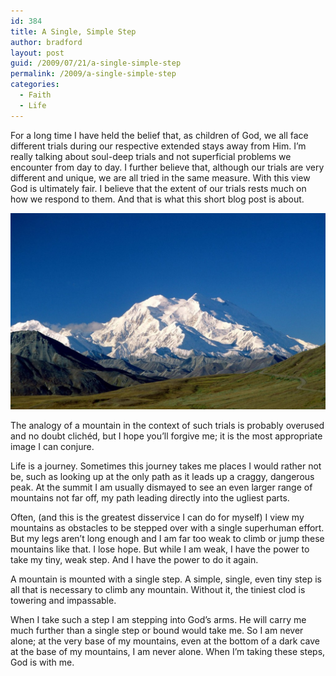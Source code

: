 ```yaml
---
id: 384
title: A Single, Simple Step
author: bradford
layout: post
guid: /2009/07/21/a-single-simple-step
permalink: /2009/a-single-simple-step
categories:
  - Faith
  - Life
---
```

For a long time I have held the belief that, as children of God, we all face different trials during our respective extended stays away from Him. I’m really talking about soul-deep trials and not superficial problems we encounter from day to day. I further believe that, although our trials are very different and unique, we are all tried in the same measure. With this view God is ultimately fair. I believe that the extent of our trials rests much on how we respond to them. And that is what this short blog post is about.

![](/assets/images/posts/archive/2009/07/everest-mckinley-base-to-peak-height-02-e1407546978872-1024x638.jpg)

The analogy of a mountain in the context of such trials is probably overused and no doubt clichéd, but I hope you’ll forgive me; it is the most appropriate image I can conjure.

Life is a journey. Sometimes this journey takes me places I would rather not be, such as looking up at the only path as it leads up a craggy, dangerous peak. At the summit I am usually dismayed to see an even larger range of mountains not far off, my path leading directly into the ugliest parts.

Often, (and this is the greatest disservice I can do for myself) I view my mountains as obstacles to be stepped over with a single superhuman effort. But my legs aren&#8217;t long enough and I am far too weak to climb or jump these mountains like that. I lose hope. But while I am weak, I have the power to take my tiny, weak step. And I have the power to do it again.

A mountain is mounted with a single step. A simple, single, even tiny step is all that is necessary to climb any mountain. Without it, the tiniest clod is towering and impassable.

When I take such a step I am stepping into God’s arms. He will carry me much further than a single step or bound would take me. So I am never alone; at the very base of my mountains, even at the bottom of a dark cave at the base of my mountains, I am never alone. When I’m taking these steps, God is with me.